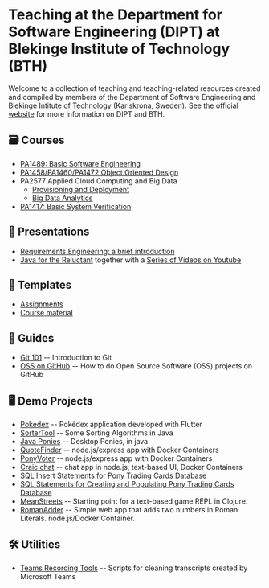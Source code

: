 # Teaching at the Department for Software Engineering (DIPT) at Blekinge Institute of Technology (BTH)

Welcome to a collection of teaching and teaching-related resources created and compiled by members of the
Department of Software Engineering and Blekinge Intitute of Technology (Karlskrona, Sweden).
See [the official website](https://www.bth.se/eng/about-bth/departments/softwareengineering/) for more information on DIPT and BTH.

## 🗃️ Courses

- [PA1489: Basic Software Engineering](https://github.com/bth-dipt-teaching/PA1489-Basic-SE)
- [PA1458/PA1460/PA1472 Object Oriented Design](https://github.com/bth-dipt-teaching/PA1458-OO-Design)
- PA2577 Applied Cloud Computing and Big Data
  - [Provisioning and Deployment](https://github.com/mickesv/ProvisioningDeployment)
  - [Big Data Analytics](https://github.com/mickesv/BigDataAnalytics)
- [PA1417: Basic System Verification](https://github.com/bth-dipt-teaching/pa1417-sysver)

## 💁 Presentations

- [Requirements Engineering: a brief introduction](https://github.com/bth-dipt-teaching/req-eng-fundamentals)
- [Java for the Reluctant](https://github.com/mickesv/Reluctant-Java) together with a [Series of Videos on Youtube](https://www.youtube.com/playlist?list=PLRyU9jMTRIX7QUrxZF9HNLbdXtiv6F9MT)

## 📄 Templates

- [Assignments](https://github.com/bth-dipt-teaching/DIPT_assignment_tmpl)
- [Course material](https://github.com/bth-dipt-teaching/course-template)


## 🧾 Guides

- [Git 101](https://github.com/andreas-bauer/git-101) -- Introduction to Git
- [OSS on GitHub](https://github.com/andreas-bauer/oss-on-github) -- How to do Open Source Software (OSS) projects on GitHub

## 🖥️ Demo Projects

- [Pokedex](https://github.com/bth-dipt-teaching/pokedex) -- Pokédex application developed with Flutter
- [SorterTool](https://codeberg.org/mickesv/SorterTool.git) -- Some Sorting Algorithms in Java
- [Java Ponies](https://codeberg.org/mickesv/JavaPonies.git) -- Desktop Ponies, in java
- [QuoteFinder](https://github.com/mickesv/ProvisioningDeployment.git) -- node.js/express app with Docker Containers
- [PonyVoter](https://codeberg.org/mickesv/PonyVoter.git) -- node.js/express app with Docker Containers
- [Craic chat](https://codeberg.org/mickesv/craic.git) -- chat app in node.js, text-based UI, Docker Containers
- [SQL Insert Statements for Pony Trading Cards Database](https://codeberg.org/mickesv/gists/raw/branch/main/TradingCards_insert.sql)
- [SQL Statements for Creating and Populating Pony Trading Cards Database](https://codeberg.org/mickesv/gists/raw/branch/main/TradingCards_full.sql)
- [MeanStreets](https://codeberg.org/mickesv/MeanStreets) -- Starting point for a text-based game REPL in Clojure.
- [RomanAdder](https://codeberg.org/mickesv/RomanAdder) -- Simple web app that adds two numbers in Roman Literals. node.js/Docker Container.

## 🛠️ Utilities

- [Teams Recording Tools](https://github.com/bth-dipt-teaching/teams-recordings-tools) -- Scripts for cleaning transcripts created by Microsoft Teams
